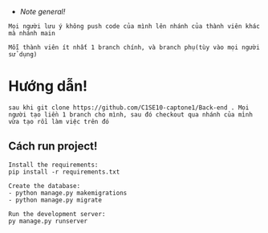 * _Note general!_
``` 
Mọi người lưu ý không push code của mình lên nhánh của thành viên khác mà nhánh main
```

```
Mỗi thành viên ít nhất 1 branch chính, và branch phụ(tùy vào mọi người sử dụng)
```
# Hướng dẫn!
``` 
sau khi git clone https://github.com/C1SE10-captone1/Back-end . Mọi người tạo liền 1 branch cho mình, sau đó checkout qua nhánh của mình vừa tạo rồi làm việc trên đó
```
## Cách run project!
```
Install the requirements:
pip install -r requirements.txt
```

```
Create the database:
- python manage.py makemigrations
- python manage.py migrate
```
```
Run the development server:
py manage.py runserver
```
